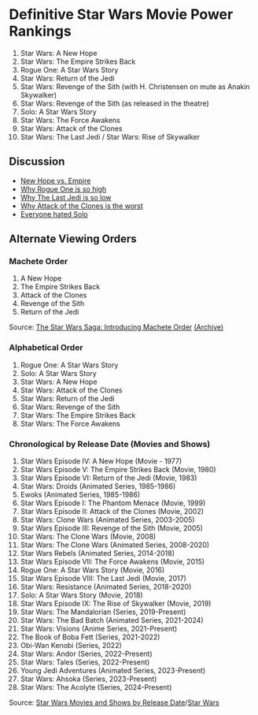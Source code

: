 # Definitive Star Wars Movie Power Rankings

1. Star Wars: A New Hope
2. Star Wars: The Empire Strikes Back
3. Rogue One: A Star Wars Story
4. Star Wars: Return of the Jedi 
5. Star Wars: Revenge of the Sith (with H. Christensen on mute as Anakin Skywalker)
6. Star Wars: Revenge of the Sith (as released in the theatre)
7. Solo: A Star Wars Story
8. Star Wars: The Force Awakens
9. Star Wars: Attack of the Clones
10. Star Wars: The Last Jedi / Star Wars: Rise of Skywalker


## Discussion
* [New Hope vs. Empire](new_hope_vs_empire.md)
* [Why Rogue One is so high](why_rogue_one_is_so_high.md)
* [Why The Last Jedi is so low](the_last_jedi.md)
* [Why Attack of the Clones is the worst](clones.md)
* [Everyone hated Solo](everyone_hated_solo.md)


## Alternate Viewing Orders

### Machete Order

1. A New Hope
2. The Empire Strikes Back
3. Attack of the Clones
4. Revenge of the Sith
5. Return of the Jedi

Source: [The Star Wars Saga: Introducing Machete Order](http://www.nomachetejuggling.com/2011/11/11/the-star-wars-saga-suggested-viewing-order/)  [(Archive)](https://archive.is/FXYBd)

### Alphabetical Order
1. Rogue One: A Star Wars Story
2. Solo: A Star Wars Story
3. Star Wars: A New Hope
4. Star Wars: Attack of the Clones
5. Star Wars: Return of the Jedi
6. Star Wars: Revenge of the Sith
7. Star Wars: The Empire Strikes Back
8. Star Wars: The Force Awakens

### Chronological by Release Date (Movies and Shows)

1. Star Wars Episode IV: A New Hope (Movie - 1977)
2. Star Wars Episode V: The Empire Strikes Back (Movie, 1980)
3. Star Wars Episode VI: Return of the Jedi (Movie, 1983)
4. Star Wars: Droids (Animated Series, 1985-1986)
5. Ewoks (Animated Series, 1985-1986)
6. Star Wars Episode I: The Phantom Menace (Movie, 1999)
7. Star Wars Episode II: Attack of the Clones (Movie, 2002)
8. Star Wars: Clone Wars (Animated Series, 2003-2005)
9. Star Wars Episode III: Revenge of the Sith (Movie, 2005)
10. Star Wars: The Clone Wars (Movie, 2008)
11. Star Wars: The Clone Wars (Animated Series, 2008-2020)
12. Star Wars Rebels (Animated Series, 2014-2018)
13. Star Wars Episode VII: The Force Awakens (Movie, 2015)
14. Rogue One: A Star Wars Story (Movie, 2016)
15. Star Wars Episode VIII: The Last Jedi (Movie, 2017)
16. Star Wars: Resistance (Animated Series, 2018-2020)
17. Solo: A Star Wars Story (Movie, 2018)
18. Star Wars Episode IX: The Rise of Skywalker (Movie, 2019)
19. Star Wars: The Mandalorian (Series, 2019-Present)
20. Star Wars: The Bad Batch (Animated Series, 2021-2024)
21. Star Wars: Visions (Anime Series, 2021-Present)
22. The Book of Boba Fett (Series, 2021-2022)
23. Obi-Wan Kenobi (Series, 2022)
24. Star Wars: Andor (Series, 2022-Present)
25. Star Wars: Tales (Series, 2022-Present)
26. Young Jedi Adventures (Animated Series, 2023-Present)
27. Star Wars: Ahsoka (Series, 2023-Present)
28. Star Wars: The Acolyte (Series, 2024-Present)


Source: [Star Wars Movies and Shows by Release Date](https://www.ign.com/articles/star-wars-movies-tv-shows-chronological-order)/[Star Wars](https://en.wikipedia.org/wiki/Star_Wars)
